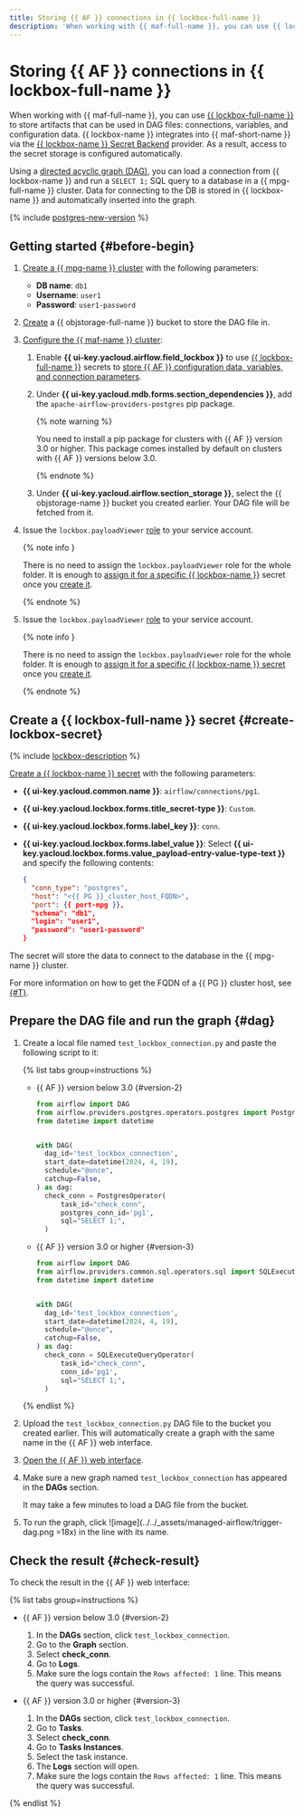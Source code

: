 ```yaml
---
title: Storing {{ AF }} connections in {{ lockbox-full-name }}
description: 'When working with {{ maf-full-name }}, you can use {{ lockbox-full-name }} to store artifacts that can be used in DAG files: connections, variables, and configuration data. Using a directed acyclic graph (DAG), you can load a connection from {{ lockbox-name }} and run an SQL query to a database in a {{ mpg-full-name }} cluster.'
---
```


# Storing {{ AF }} connections in {{ lockbox-full-name }}

When working with {{ maf-full-name }}, you can use [{{ lockbox-full-name }}](../../lockbox/index.yaml) to store artifacts that can be used in DAG files: connections, variables, and configuration data. {{ lockbox-name }} integrates into {{ maf-short-name }} via the [{{ lockbox-name }} Secret Backend](https://airflow.apache.org/docs/apache-airflow-providers-yandex/stable/secrets-backends/yandex-cloud-lockbox-secret-backend.html) provider. As a result, access to the secret storage is configured automatically.

Using a [directed acyclic graph (DAG)](../concepts/index.md#about-the-service), you can load a connection from {{ lockbox-name }} and run a `SELECT 1;` SQL query to a database in a {{ mpg-full-name }} cluster. Data for connecting to the DB is stored in {{ lockbox-name }} and automatically inserted into the graph.

{% include [postgres-new-version](../../_includes/mdb/maf/postgres-new-version.md) %}

## Getting started {#before-begin}

1. [Create a {{ mpg-name }} cluster](../../managed-postgresql/operations/cluster-create.md#create-cluster) with the following parameters:
   * **DB name**: `db1`
   * **Username**: `user1`
   * **Password**: `user1-password`

1. [Create](../../storage/operations/buckets/create.md) a {{ objstorage-full-name }} bucket to store the DAG file in.

1. [Configure the {{ maf-name }} cluster](cluster-update.md):

   1. Enable **{{ ui-key.yacloud.airflow.field_lockbox }}** to use [{{ lockbox-full-name }}](../../lockbox/concepts/index.md) secrets to [store {{ AF }} configuration data, variables, and connection parameters](../concepts/impersonation.md#lockbox-integration).
   1. Under **{{ ui-key.yacloud.mdb.forms.section_dependencies }}**, add the `apache-airflow-providers-postgres` pip package.

      {% note warning %}
      
      You need to install a pip package for clusters with {{ AF }} version 3.0 or higher. This package comes installed by default on clusters with {{ AF }} versions below 3.0.
      
      {% endnote %}
      
   1. Under **{{ ui-key.yacloud.airflow.section_storage }}**, select the {{ objstorage-name }} bucket you created earlier. Your DAG file will be fetched from it.

1. Issue the `lockbox.payloadViewer` [role](../../lockbox/security/index.md#lockbox-payloadViewer) to your service account.

   {% note info }

   There is no need to assign the `lockbox.payloadViewer` role for the whole folder. It is enough to [assign it for a specific {{ lockbox-name }}](../../lockbox/operations/secret-access.md) secret once you [create it](#create-lockbox-secret).

   {% endnote %}

1. Issue the `lockbox.payloadViewer` [role](../../lockbox/security/index.md#lockbox-payloadViewer) to your service account.

   {% note info }

   There is no need to assign the `lockbox.payloadViewer` role for the whole folder. It is enough to [assign it for a specific {{ lockbox-name }} secret](../../lockbox/operations/secret-access.md) once you [create it](#create-lockbox-secret).

   {% endnote %}

## Create a {{ lockbox-full-name }} secret {#create-lockbox-secret}

{% include [lockbox-description](../../_includes/mdb/maf/lockbox-description.md) %}

[Create a {{ lockbox-name }} secret](../../lockbox/operations/secret-create.md) with the following parameters:
   * **{{ ui-key.yacloud.common.name }}**: `airflow/connections/pg1`.
   * **{{ ui-key.yacloud.lockbox.forms.title_secret-type }}**: `Custom`.
   * **{{ ui-key.yacloud.lockbox.forms.label_key }}**: `conn`.
   * **{{ ui-key.yacloud.lockbox.forms.label_value }}**: Select **{{ ui-key.yacloud.lockbox.forms.value_payload-entry-value-type-text }}** and specify the following contents:

      ```json
      {
        "conn_type": "postgres",
        "host": "<{{ PG }}_cluster_host_FQDN>",
        "port": {{ port-mpg }},
        "schema": "db1",
        "login": "user1",
        "password": "user1-password"
      }
      ```

The secret will store the data to connect to the database in the {{ mpg-name }} cluster.

For more information on how to get the FQDN of a {{ PG }} cluster host, see [{#T}](../../managed-postgresql/operations/connect.md#fqdn).

## Prepare the DAG file and run the graph {#dag}

1. Create a local file named `test_lockbox_connection.py` and paste the following script to it:

   {% list tabs group=instructions %}
   
   - {{ AF }} version below 3.0 {#version-2}

     ```python
     from airflow import DAG
     from airflow.providers.postgres.operators.postgres import PostgresOperator
     from datetime import datetime


     with DAG(
       dag_id='test_lockbox_connection',
       start_date=datetime(2024, 4, 19),
       schedule="@once",
       catchup=False,
     ) as dag:
       check_conn = PostgresOperator(
           task_id="check_conn",
           postgres_conn_id='pg1',
           sql="SELECT 1;",
       )
     ```

   - {{ AF }} version 3.0 or higher {#version-3}
   
     ```python
     from airflow import DAG
     from airflow.providers.common.sql.operators.sql import SQLExecuteQueryOperator
     from datetime import datetime


     with DAG(
       dag_id='test_lockbox_connection',
       start_date=datetime(2024, 4, 19),
       schedule="@once",
       catchup=False,
     ) as dag:
       check_conn = SQLExecuteQueryOperator(
           task_id="check_conn",
           conn_id='pg1',
           sql="SELECT 1;",
       )
     ```
   
   {% endlist %}

1. Upload the `test_lockbox_connection.py` DAG file to the bucket you created earlier. This will automatically create a graph with the same name in the {{ AF }} web interface.
1. [Open the {{ AF }} web interface](af-interfaces.md#web-gui).
1. Make sure a new graph named `test_lockbox_connection` has appeared in the **DAGs** section.

   It may take a few minutes to load a DAG file from the bucket.

1. To run the graph, click ![image](../../_assets/managed-airflow/trigger-dag.png =18x) in the line with its name.

## Check the result {#check-result}

To check the result in the {{ AF }} web interface:

{% list tabs group=instructions %}
   
- {{ AF }} version below 3.0 {#version-2}

  1. In the **DAGs** section, click `test_lockbox_connection`.
  1. Go to the **Graph** section.
  1. Select **check_conn**.
  1. Go to **Logs**.
  1. Make sure the logs contain the `Rows affected: 1` line. This means the query was successful.

- {{ AF }} version 3.0 or higher {#version-3}

  1. In the **DAGs** section, click `test_lockbox_connection`.
  1. Go to **Tasks**.
  1. Select **check_conn**.
  1. Go to **Tasks Instances**.
  1. Select the task instance.
  1. The **Logs** section will open.
  1. Make sure the logs contain the `Rows affected: 1` line. This means the query was successful.

{% endlist %}


